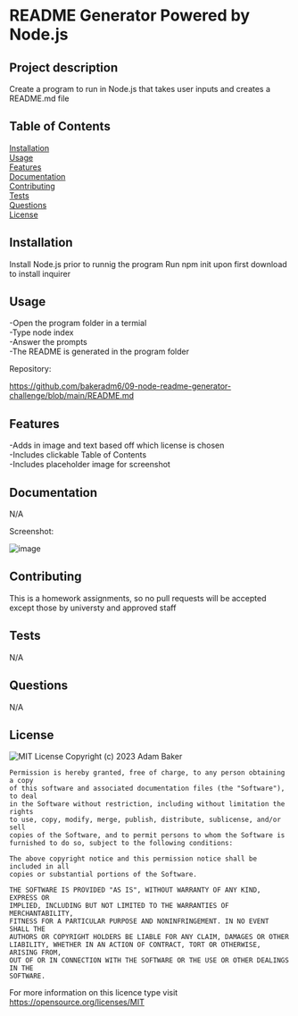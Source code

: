# README Generator Powered by Node.js 

## Project description

Create a program to run in Node.js that takes user inputs and creates a README.md file

## Table of Contents

[Installation](#installation)<br>
[Usage](#installation)<br>
[Features](#features)<br>
[Documentation](#documentation)<br>
[Contributing](#contributing)<br>
[Tests](#tests)<br>
[Questions](#questions)<br>
[License](#license)<br>

## Installation

Install Node.js prior to runnig the program
Run npm init upon first download to install inquirer

## Usage

-Open the program folder in a termial<br>
-Type node index<br>
-Answer the prompts<br>
-The README is generated in the program folder


Repository: 

https://github.com/bakeradm6/09-node-readme-generator-challenge/blob/main/README.md

## Features

-Adds in image and text based off which license is chosen<br>
-Includes clickable Table of Contents<br>
-Includes placeholder image for screenshot

## Documentation

N/A

Screenshot:

![image](https://github.com/bakeradm6/09-node-readme-generator-challenge/assets/123577761/b718142a-d568-4150-9538-9c8bd60661b6)

## Contributing

This is a homework assignments, so no pull requests will be accepted except those by universty and approved staff

## Tests

N/A

## Questions

N/A

## License

![MIT License](https://img.shields.io/badge/License-MIT-yellow.svg) 
     Copyright (c) 2023 Adam Baker

    Permission is hereby granted, free of charge, to any person obtaining a copy
    of this software and associated documentation files (the "Software"), to deal
    in the Software without restriction, including without limitation the rights
    to use, copy, modify, merge, publish, distribute, sublicense, and/or sell
    copies of the Software, and to permit persons to whom the Software is
    furnished to do so, subject to the following conditions:

    The above copyright notice and this permission notice shall be included in all
    copies or substantial portions of the Software.

    THE SOFTWARE IS PROVIDED "AS IS", WITHOUT WARRANTY OF ANY KIND, EXPRESS OR
    IMPLIED, INCLUDING BUT NOT LIMITED TO THE WARRANTIES OF MERCHANTABILITY,
    FITNESS FOR A PARTICULAR PURPOSE AND NONINFRINGEMENT. IN NO EVENT SHALL THE
    AUTHORS OR COPYRIGHT HOLDERS BE LIABLE FOR ANY CLAIM, DAMAGES OR OTHER
    LIABILITY, WHETHER IN AN ACTION OF CONTRACT, TORT OR OTHERWISE, ARISING FROM,
    OUT OF OR IN CONNECTION WITH THE SOFTWARE OR THE USE OR OTHER DEALINGS IN THE
    SOFTWARE.
    

For more information on this licence type visit https://opensource.org/licenses/MIT
